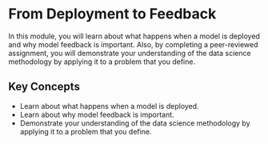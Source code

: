 # From Deployment to Feedback

In this module, you will learn about what happens when a model is deployed and why model feedback is important. Also, by completing a peer-reviewed assignment, you will demonstrate your understanding of the data science methodology by applying it to a problem that you define.

## Key Concepts
- Learn about what happens when a model is deployed.
- Learn about why model feedback is important.
- Demonstrate your understanding of the data science methodology by applying it to a problem that you define.
